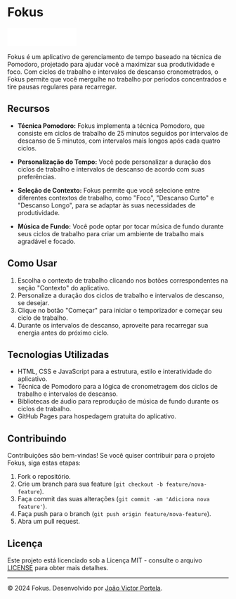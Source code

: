 # Fokus

![Fokus Logo](./images/logo.png)

Fokus é um aplicativo de gerenciamento de tempo baseado na técnica de Pomodoro, projetado para ajudar você a maximizar sua produtividade e foco. Com ciclos de trabalho e intervalos de descanso cronometrados, o Fokus permite que você mergulhe no trabalho por períodos concentrados e tire pausas regulares para recarregar.

## Recursos

- **Técnica Pomodoro:** Fokus implementa a técnica Pomodoro, que consiste em ciclos de trabalho de 25 minutos seguidos por intervalos de descanso de 5 minutos, com intervalos mais longos após cada quatro ciclos.

- **Personalização do Tempo:** Você pode personalizar a duração dos ciclos de trabalho e intervalos de descanso de acordo com suas preferências.

- **Seleção de Contexto:** Fokus permite que você selecione entre diferentes contextos de trabalho, como "Foco", "Descanso Curto" e "Descanso Longo", para se adaptar às suas necessidades de produtividade.

- **Música de Fundo:** Você pode optar por tocar música de fundo durante seus ciclos de trabalho para criar um ambiente de trabalho mais agradável e focado.

## Como Usar

1. Escolha o contexto de trabalho clicando nos botões correspondentes na seção "Contexto" do aplicativo.
2. Personalize a duração dos ciclos de trabalho e intervalos de descanso, se desejar.
3. Clique no botão "Começar" para iniciar o temporizador e começar seu ciclo de trabalho.
4. Durante os intervalos de descanso, aproveite para recarregar sua energia antes do próximo ciclo.

## Tecnologias Utilizadas

- HTML, CSS e JavaScript para a estrutura, estilo e interatividade do aplicativo.
- Técnica de Pomodoro para a lógica de cronometragem dos ciclos de trabalho e intervalos de descanso.
- Bibliotecas de áudio para reprodução de música de fundo durante os ciclos de trabalho.
- GitHub Pages para hospedagem gratuita do aplicativo.

## Contribuindo

Contribuições são bem-vindas! Se você quiser contribuir para o projeto Fokus, siga estas etapas:

1. Fork o repositório.
2. Crie um branch para sua feature (`git checkout -b feature/nova-feature`).
3. Faça commit das suas alterações (`git commit -am 'Adiciona nova feature'`).
4. Faça push para o branch (`git push origin feature/nova-feature`).
5. Abra um pull request.

## Licença

Este projeto está licenciado sob a Licença MIT - consulte o arquivo [LICENSE](./LICENSE) para obter mais detalhes.

---

© 2024 Fokus. Desenvolvido por [João Victor Portela](https://github.com/seu-usuario).
